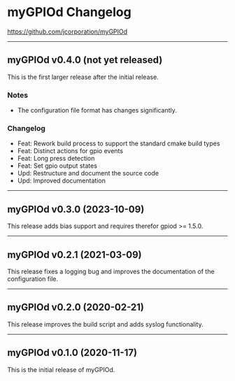 # myGPIOd Changelog

https://github.com/jcorporation/myGPIOd

***

## myGPIOd v0.4.0 (not yet released)

This is the first larger release after the initial release.

### Notes

- The configuration file format has changes significantly.

### Changelog

- Feat: Rework build process to support the standard cmake build types
- Feat: Distinct actions for gpio events
- Feat: Long press detection
- Feat: Set gpio output states
- Upd: Restructure and document the source code
- Upd: Improved documentation

***

## myGPIOd v0.3.0 (2023-10-09)

This release adds bias support and requires therefor gpiod >= 1.5.0.

***

## myGPIOd v0.2.1 (2021-03-09)

This release fixes a logging bug and improves the documentation of the configuration file.

***

## myGPIOd v0.2.0 (2020-02-21)

This release improves the build script and adds syslog functionality.

***

## myGPIOd v0.1.0 (2020-11-17)

This is the initial release of myGPIOd.
